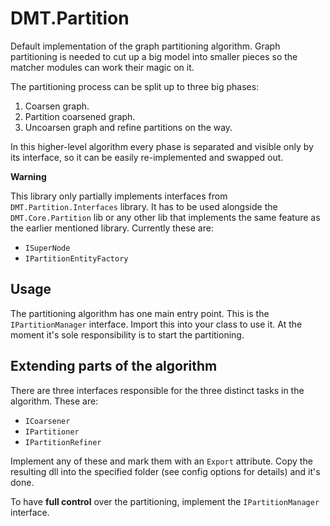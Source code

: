 ﻿DMT.Partition
=============

Default implementation of the graph partitioning algorithm. Graph partitioning
is needed to cut up a big model into smaller pieces so the matcher modules can
work their magic on it.

The partitioning process can be split up to three big phases:

1. Coarsen graph.
2. Partition coarsened graph.
3. Uncoarsen graph and refine partitions on the way.

In this higher-level algorithm every phase is separated and visible only by its
interface, so it can be easily re-implemented and swapped out.

**Warning**

This library only partially implements interfaces from `DMT.Partition.Interfaces`
library.  It has to be used alongside the `DMT.Core.Partition` lib or any other
lib that implements  the same feature as the earlier mentioned library.
Currently these are:

* `ISuperNode`
* `IPartitionEntityFactory`

Usage
-----

The partitioning algorithm has one main entry point. This is the
`IPartitionManager` interface. Import this into your class to use it. At the
moment it's sole responsibility is to start the partitioning.

Extending parts of the algorithm
--------------------------------

There are three interfaces responsible for the three distinct tasks in the
algorithm. These are:

* `ICoarsener`
* `IPartitioner`
* `IPartitionRefiner`

Implement any of these and mark them with an `Export` attribute. Copy the
resulting dll into the specified folder (see config options for details) and it's
done.

To have **full control** over the partitioning, implement the `IPartitionManager`
interface.
